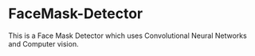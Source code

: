 # FaceMask-Detector


This is a Face Mask Detector which uses Convolutional Neural Networks and Computer vision.
